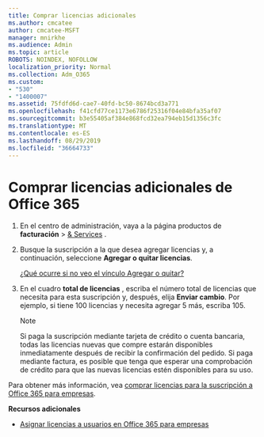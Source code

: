 ```yaml
---
title: Comprar licencias adicionales
ms.author: cmcatee
author: cmcatee-MSFT
manager: mnirkhe
ms.audience: Admin
ms.topic: article
ROBOTS: NOINDEX, NOFOLLOW
localization_priority: Normal
ms.collection: Adm_O365
ms.custom:
- "530"
- "1400007"
ms.assetid: 75fdfd6d-cae7-40fd-bc50-8674bcd3a771
ms.openlocfilehash: f41cfd77ce1173e6786f25316f04e84bfa35af07
ms.sourcegitcommit: b3e55405af384e868fcd32ea794eb15d1356c3fc
ms.translationtype: MT
ms.contentlocale: es-ES
ms.lasthandoff: 08/29/2019
ms.locfileid: "36664733"
---
```

# <a name="buy-additional-office-365-licenses"></a>Comprar licencias adicionales de Office 365

1. En el centro de administración, vaya a la página productos de **facturación** \> [& Services](https://go.microsoft.com/fwlink/p/?linkid=842054) .

2. Busque la suscripción a la que desea agregar licencias y, a continuación, seleccione **Agregar o quitar licencias**.

    [¿Qué ocurre si no veo el vínculo Agregar o quitar?](https://docs.microsoft.com/office365/admin/subscriptions-and-billing/buy-licenses#what-if-i-dont-see-the-addremove-licenses-link)

3. En el cuadro **total de licencias** , escriba el número total de licencias que necesita para esta suscripción y, después, elija **Enviar cambio**. Por ejemplo, si tiene 100 licencias y necesita agregar 5 más, escriba 105.

    > [!NOTE]
    > Si paga la suscripción mediante tarjeta de crédito o cuenta bancaria, todas las licencias nuevas que compre estarán disponibles inmediatamente después de recibir la confirmación del pedido. Si paga mediante factura, es posible que tenga que esperar una comprobación de crédito para que las nuevas licencias estén disponibles para su uso.

Para obtener más información, vea [comprar licencias para la suscripción a Office 365 para empresas](https://docs.microsoft.com/office365/admin/subscriptions-and-billing/buy-licenses).  

**Recursos adicionales**

- [Asignar licencias a usuarios en Office 365 para empresas](https://docs.microsoft.com/office365/admin/subscriptions-and-billing/assign-licenses-to-users)
